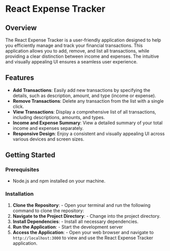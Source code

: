 # React Expense Tracker

## Overview

The React Expense Tracker is a user-friendly application designed to help you efficiently manage and track your financial transactions. This application allows you to add, remove, and list all transactions, while providing a clear distinction between income and expenses. The intuitive and visually appealing UI ensures a seamless user experience.

## Features

- **Add Transactions**: Easily add new transactions by specifying the details, such as description, amount, and type (income or expense).
- **Remove Transactions**: Delete any transaction from the list with a single click.
- **View Transactions**: Display a comprehensive list of all transactions, including descriptions, amounts, and types.
- **Income and Expense Summary**: View a detailed summary of your total income and expenses separately.
- **Responsive Design**: Enjoy a consistent and visually appealing UI across various devices and screen sizes.

## Getting Started

### Prerequisites

- Node.js and npm installed on your machine.

### Installation

1. **Clone the Repository**: - Open your terminal and run the following command to clone the repository:
2. **Navigate to the Project Directory**: - Change into the project directory.
3. **Install Dependencies**: - Install all necessary dependencies.
4. **Run the Application**: - Start the development server
5. **Access the Application**: - Open your web browser and navigate to `http://localhost:3000` to view and use the React Expense Tracker application.

